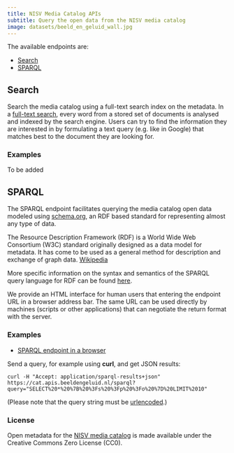 ```yaml
---
title: NISV Media Catalog APIs
subtitle: Query the open data from the NISV media catalog
image: datasets/beeld_en_geluid_wall.jpg
---
```


The available endpoints are:

- [Search](/apis/nisv-media-catalog#search)
- [SPARQL](/apis/nisv-media-catalog#sparql)

## Search

Search the media catalog using a full-text search index on the metadata. In a [full-text search](https://en.wikipedia.org/wiki/Full-text_search), every word from a stored set of documents is analysed and indexed by the search engine. Users can try to find the information they are interested in by formulating a text query (e.g. like in Google) that matches best to the document they are looking for.

### Examples

To be added

## SPARQL

The SPARQL endpoint facilitates querying the media catalog open data modeled using [schema.org](https://schema.org/), an RDF based standard for representing almost any type of data.

The Resource Description Framework (RDF) is a World Wide Web Consortium (W3C) standard originally designed as a data model for metadata. It has come to be used as a general method for description and exchange of graph data. [Wikipedia](https://en.wikipedia.org/wiki/Resource_Description_Framework)

More specific information on the syntax and semantics of the SPARQL query language for RDF can be found [here](https://www.w3.org/TR/rdf-sparql-query/).

We provide an HTML interface for human users that entering the endpoint URL in a browser address bar. The same URL can be used directly by machines (scripts or other applications) that can negotiate the return format with the server.

### Examples

- [SPARQL endpoint in a browser](https://cat.apis.beeldengeluid.nl/sparql)

Send a query, for example using **curl**, and get JSON results:

`curl -H "Accept: application/sparql-results+json" https://cat.apis.beeldengeluid.nl/sparql?query="SELECT%20*%20%7B%20%3Fs%20%3Fp%20%3Fo%20%7D%20LIMIT%2010"`

(Please note that the query string must be [urlencoded](https://www.urlencoder.org/).)

### License

Open metadata for the [NISV media catalog](/nl/datasets/beeld-en-geluid-catalogus) is made available under the Creative Commons Zero License (CC0).
